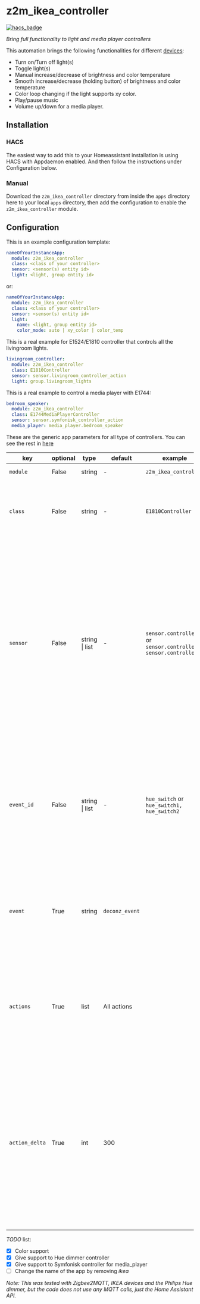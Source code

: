 # z2m_ikea_controller

[![hacs_badge](https://img.shields.io/badge/HACS-Default-orange.svg?style=for-the-badge)](https://github.com/hacs/integration)

_Bring full functionality to light and media player controllers_

This automation brings the following functionalities for different [devices](https://github.com/xaviml/z2m_ikea_controller/wiki/Supported-controllers):

- Turn on/Turn off light(s)
- Toggle light(s)
- Manual increase/decrease of brightness and color temperature
- Smooth increase/decrease (holding button) of brightness and color temperature
- Color loop changing if the light supports xy color.
- Play/pause music
- Volume up/down for a media player.

## Installation

### HACS

The easiest way to add this to your Homeassistant installation is using HACS with Appdaemon enabled. And then follow the instructions under Configuration below.

### Manual

Download the `z2m_ikea_controller` directory from inside the `apps` directory here to your local `apps` directory, then add the configuration to enable the `z2m_ikea_controller` module.

## Configuration

This is an example configuration template:

```yaml
nameOfYourInstanceApp:
  module: z2m_ikea_controller
  class: <class of your controller>
  sensor: <sensor(s) entity id>
  light: <light, group entity id>
```

or:

```yaml
nameOfYourInstanceApp:
  module: z2m_ikea_controller
  class: <class of your controller>
  sensor: <sensor(s) entity id>
  light:
    name: <light, group entity id>
    color_mode: auto | xy_color | color_temp
```

This is a real example for E1524/E1810 controller that controls all the livingroom lights.

```yaml
livingroom_controller:
  module: z2m_ikea_controller
  class: E1810Controller
  sensor: sensor.livingroom_controller_action
  light: group.livingroom_lights
```

This is a real example to control a media player with E1744:

```yaml
bedroom_speaker:
  module: z2m_ikea_controller
  class: E1744MediaPlayerController
  sensor: sensor.symfonisk_controller_action
  media_player: media_player.bedroom_speaker
```

These are the generic app parameters for all type of controllers. You can see the rest in [here](https://github.com/xaviml/z2m_ikea_controller/wiki/Controller-types)

| key            | optional | type           | default        | example                                                         | description                                                                                                                                                                                                                                                                                                            |
| -------------- | -------- | -------------- | -------------- | --------------------------------------------------------------- | ---------------------------------------------------------------------------------------------------------------------------------------------------------------------------------------------------------------------------------------------------------------------------------------------------------------------- |
| `module`       | False    | string         | -              | `z2m_ikea_controller`                                           | The Python module                                                                                                                                                                                                                                                                                                      |
| `class`        | False    | string         | -              | `E1810Controller`                                               | The Python class. Check the classes for each controller on the [supported controllers](https://github.com/xaviml/z2m_ikea_controller/wiki/Supported-controllers) page.                                                                                                                                                 |
| `sensor`       | False    | string \| list | -              | `sensor.controller` or `sensor.controller1, sensor.controller2` | The sensor(s) entity id from HA. Note that for IKEA E1524/E1810 it finishes with "\_action" by default and for IKEA E1743 with "\_click". `sensor` and `event_id` cannot be used together. This attribute could be used for devices integrated with zigbee2mqtt. This can be also sent as list on the YAML (using "-") |
| `event_id`     | False    | string \| list | -              | `hue_switch` or `hue_switch1, hue_switch2`                      | The event id(s). `sensor` and `event_id` cannot be used together. This attribute could be used for devices integrated with deConz. This can be also sent as list on the YAML (using "-")                                                                                                                               |
| `event`        | True     | string         | `deconz_event` |                                                                 | The event feature was meant to be used for devices integrated with deConz, but the event can be overwritten for other use cases.                                                                                                                                                                                       |
| `actions`      | True     | list           | All actions    |                                                                 | This is a list of actions to be included and controlled by the app. To see which actions has each controller check the [supported controllers](https://github.com/xaviml/z2m_ikea_controller/wiki/Supported-controllers) page                                                                                          |
| `action_delta` | True     | int            | 300            |                                                                 | This is the threshold time between the previous action and the next one (being the same action). If the time difference between the two actions is less than this attribute, then the action won't be called. I recommend changing this if you see the same action being called twice.                                 |

_TODO_ list:

- [x] Color support
- [x] Give support to Hue dimmer controller
- [x] Give support to Symfonisk controller for media_player
- [ ] Change the name of the app by removing _ikea_

_Note: This was tested with Zigbee2MQTT, IKEA devices and the Philips Hue dimmer, but the code does not use any MQTT calls, just the Home Assistant API._
